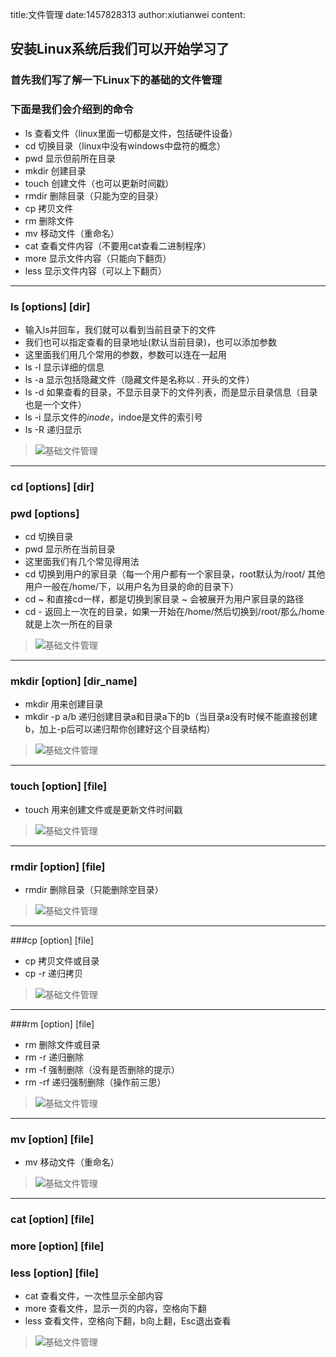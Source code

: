 title:文件管理
date:1457828313
author:xiutianwei
content:

## 安装Linux系统后我们可以开始学习了

### 首先我们写了解一下Linux下的基础的文件管理

### 下面是我们会介绍到的命令

+ ls 查看文件（linux里面一切都是文件，包括硬件设备）
+ cd 切换目录（linux中没有windows中盘符的概念）
+ pwd 显示但前所在目录
+ mkdir 创建目录
+ touch 创建文件（也可以更新时间戳）
+ rmdir 删除目录（只能为空的目录）
+ cp 拷贝文件
+ rm 删除文件
+ mv 移动文件（重命名）
+ cat 查看文件内容（不要用cat查看二进制程序）
+ more 显示文件内容（只能向下翻页）
+ less 显示文件内容（可以上下翻页）

--------------------------------------

### ls [options] [dir] 
* 输入ls并回车，我们就可以看到当前目录下的文件
* 我们也可以指定查看的目录地址(默认当前目录)，也可以添加参数
* 这里面我们用几个常用的参数，参数可以连在一起用
* ls -l 显示详细的信息
* ls -a 显示包括隐藏文件（隐藏文件是名称以 . 开头的文件）
* ls -d 如果查看的目录，不显示目录下的文件列表，而是显示目录信息（目录也是一个文件）
* ls -i 显示文件的*inode*，indoe是文件的索引号
* ls -R 递归显示

> ![基础文件管理](http://182.92.236.128/static/image/file_basics/ls.gif)

------------------------------------------

### cd [options] [dir] 
### pwd [options]
* cd 切换目录
* pwd 显示所在当前目录
* 这里面我们有几个常见得用法
* cd 切换到用户的家目录（每一个用户都有一个家目录，root默认为/root/ 其他用户一般在/home/下，以用户名为目录的命的目录下）
* cd ~ 和直接cd一样，都是切换到家目录 ~ 会被展开为用户家目录的路径
* cd - 返回上一次在的目录，如果一开始在/home/然后切换到/root/那么/home就是上次一所在的目录

> ![基础文件管理](http://182.92.236.128/static/image/file_basics/cd_pwd.gif)

--------------------------------------

### mkdir [option] [dir_name]
* mkdir 用来创建目录
* mkdir -p a/b 递归创建目录a和目录a下的b（当目录a没有时候不能直接创建b，加上-p后可以递归帮你创建好这个目录结构）

> ![基础文件管理](http://182.92.236.128/static/image/file_basics/rmdir.gif)

--------------------------------------

### touch [option] [file]
* touch 用来创建文件或是更新文件时间戳

> ![基础文件管理](http://182.92.236.128/static/image/file_basics/touch.gif)

--------------------------------------

### rmdir [option] [file]
* rmdir 删除目录（只能删除空目录）

> ![基础文件管理](http://182.92.236.128/static/image/file_basics/rmdir.gif)

--------------------------------------

###cp [option] [file]
* cp 拷贝文件或目录
* cp -r 递归拷贝

> ![基础文件管理](http://182.92.236.128/static/image/file_basics/cp.gif)

--------------------------------------

###rm [option] [file]
* rm 删除文件或目录
* rm -r 递归删除
* rm -f 强制删除（没有是否删除的提示）
* rm -rf 递归强制删除（操作前三思）

> ![基础文件管理](http://182.92.236.128/static/image/file_basics/rm.gif)

--------------------------------------

### mv [option] [file]
* mv 移动文件（重命名）

> ![基础文件管理](http://182.92.236.128/static/image/file_basics/mv.gif)

--------------------------------------

### cat [option] [file]
### more [option] [file]
### less [option] [file]
* cat 查看文件，一次性显示全部内容
* more 查看文件，显示一页的内容，空格向下翻
* less 查看文件，空格向下翻，b向上翻，Esc退出查看

> ![基础文件管理](http://182.92.236.128/static/image/file_basics/cat_more_less.gif)

